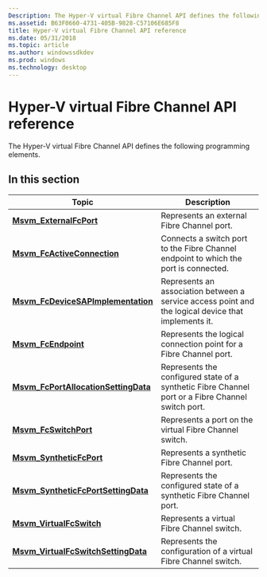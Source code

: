 ```yaml
---
Description: The Hyper-V virtual Fibre Channel API defines the following programming elements.
ms.assetid: B63F0660-4731-405B-9828-C57106E685F8
title: Hyper-V virtual Fibre Channel API reference
ms.date: 05/31/2018
ms.topic: article
ms.author: windowssdkdev
ms.prod: windows
ms.technology: desktop
---
```


# Hyper-V virtual Fibre Channel API reference

The Hyper-V virtual Fibre Channel API defines the following programming elements.

## In this section



| Topic                                                                                    | Description                                                                                                    |
|------------------------------------------------------------------------------------------|----------------------------------------------------------------------------------------------------------------|
| [**Msvm\_ExternalFcPort**](msvm-externalfcport.md)<br/>                           | Represents an external Fibre Channel port.<br/>                                                          |
| [**Msvm\_FcActiveConnection**](msvm-fcactiveconnection.md)<br/>                   | Connects a switch port to the Fibre Channel endpoint to which the port is connected.<br/>                |
| [**Msvm\_FcDeviceSAPImplementation**](msvm-fcdevicesapimplementation.md)<br/>     | Represents an association between a service access point and the logical device that implements it.<br/> |
| [**Msvm\_FcEndpoint**](msvm-fcendpoint.md)<br/>                                   | Represents the logical connection point for a Fibre Channel port.<br/>                                   |
| [**Msvm\_FcPortAllocationSettingData**](msvm-fcportallocationsettingdata.md)<br/> | Represents the configured state of a synthetic Fibre Channel port or a Fibre Channel switch port.<br/>   |
| [**Msvm\_FcSwitchPort**](msvm-fcswitchport.md)<br/>                               | Represents a port on the virtual Fibre Channel switch.<br/>                                              |
| [**Msvm\_SyntheticFcPort**](msvm-syntheticfcport.md)<br/>                         | Represents a synthetic Fibre Channel port.<br/>                                                          |
| [**Msvm\_SyntheticFcPortSettingData**](msvm-syntheticfcportsettingdata.md)<br/>   | Represents the configured state of a synthetic Fibre Channel port.<br/>                                  |
| [**Msvm\_VirtualFcSwitch**](msvm-virtualfcswitch.md)<br/>                         | Represents a virtual Fibre Channel switch.<br/>                                                          |
| [**Msvm\_VirtualFcSwitchSettingData**](msvm-virtualfcswitchsettingdata.md)<br/>   | Represents the configuration of a virtual Fibre Channel switch.<br/>                                     |



 

 

 




